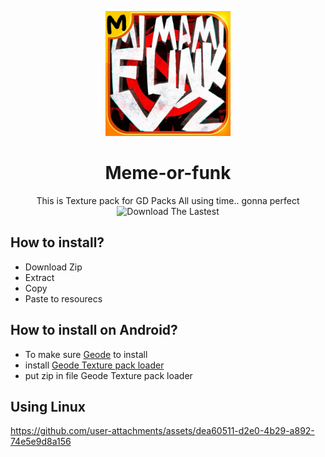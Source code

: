 <p align="center">
  <img src="pack.png" alt="Meme logo" width=200 />
</p>

<div align="center">

# Meme-or-funk
This is Texture pack for GD Packs
All using time.. gonna perfect
![Download The Lastest](https://github.com/A10Interminablerooms/Meme-or-funk/releases)
</div>

## How to install?
- Download Zip
- Extract
- Copy
- Paste to resourecs

## How to install on Android?
- To make sure [Geode](https://geode-sdk.org/) to install
- install [Geode Texture pack loader](https://geode-sdk.org/mods/geode.texture-loader)
- put zip in file Geode Texture pack loader
## Using Linux
https://github.com/user-attachments/assets/dea60511-d2e0-4b29-a892-74e5e9d8a156
